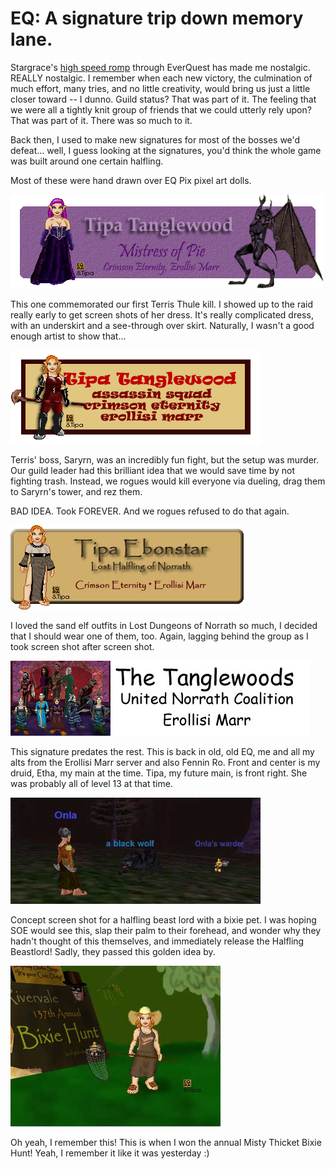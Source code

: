 # EQ: A signature trip down memory lane.

Stargrace's [high speed romp](http://mmoquests.com/2009/02/23/now-thats-a-canon/) through EverQuest has made me nostalgic. REALLY nostalgic. I remember when each new victory, the culmination of much effort, many tries, and no little creativity, would bring us just a little closer toward -- I dunno. Guild status? That was part of it. The feeling that we were all a tightly knit group of friends that we could utterly rely upon? That was part of it. There was so much to it.

Back then, I used to make new signatures for most of the bosses we'd defeat... well, I guess looking at the signatures, you'd think the whole game was built around one certain halfling.

Most of these were hand drawn over EQ Pix pixel art dolls.

![](../uploads/2009/02/terris.gif "terris")

This one commemorated our first Terris Thule kill. I showed up to the raid really early to get screen shots of her dress. It's really complicated dress, with an underskirt and a see-through over skirt. Naturally, I wasn't a good enough artist to show that...

![](../uploads/2009/02/saryrn.gif "saryrn")

Terris' boss, Saryrn, was an incredibly fun fight, but the setup was murder. Our guild leader had this brilliant idea that we would save time by not fighting trash. Instead, we rogues would kill everyone via dueling, drag them to Saryrn's tower, and rez them.

BAD IDEA. Took FOREVER. And we rogues refused to do that again.

![](../uploads/2009/02/ldon.gif "ldon")

I loved the sand elf outfits in Lost Dungeons of Norrath so much, I decided that I should wear one of them, too. Again, lagging behind the group as I took screen shot after screen shot.

![](../uploads/2009/02/family.jpg "family")

This signature predates the rest. This is back in old, old EQ, me and all my alts from the Erollisi Marr server and also Fennin Ro. Front and center is my druid, Etha, my main at the time. Tipa, my future main, is front right. She was probably all of level 13 at that time.

![](../uploads/2009/02/hlfbst.jpg "hlfbst")

Concept screen shot for a halfling beast lord with a bixie pet. I was hoping SOE would see this, slap their palm to their forehead, and wonder why they hadn't thought of this themselves, and immediately release the Halfling Beastlord! Sadly, they passed this golden idea by.

![](../uploads/2009/02/bixiehunt.jpg "bixiehunt")

Oh yeah, I remember this! This is when I won the annual Misty Thicket Bixie Hunt! Yeah, I remember it like it was yesterday :)

